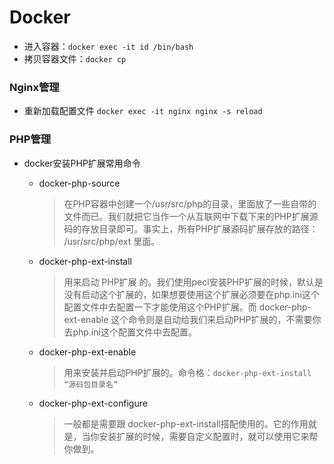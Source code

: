 # Docker

- 进入容器：`docker exec -it id /bin/bash`
- 拷贝容器文件：`docker cp `

### Nginx管理

- 重新加载配置文件 `docker exec -it nginx nginx -s reload`

### PHP管理

- docker安装PHP扩展常用命令
    - docker-php-source
      > 在PHP容器中创建一个/usr/src/php的目录，里面放了一些自带的文件而已。我们就把它当作一个从互联网中下载下来的PHP扩展源码的存放目录即可。事实上，所有PHP扩展源码扩展存放的路径： /usr/src/php/ext 里面。

    - docker-php-ext-install
      > 用来启动 PHP扩展 的。我们使用pecl安装PHP扩展的时候，默认是没有启动这个扩展的，如果想要使用这个扩展必须要在php.ini这个配置文件中去配置一下才能使用这个PHP扩展。而 docker-php-ext-enable 这个命令则是自动给我们来启动PHP扩展的，不需要你去php.ini这个配置文件中去配置。

    - docker-php-ext-enable
      >用来安装并启动PHP扩展的。命令格：`docker-php-ext-install “源码包目录名”`

    - docker-php-ext-configure
      > 一般都是需要跟 docker-php-ext-install搭配使用的。它的作用就是，当你安装扩展的时候，需要自定义配置时，就可以使用它来帮你做到。
